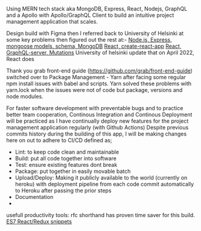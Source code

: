 Using MERN tech stack aka MongoDB, Express, React, Nodejs, GraphQL and a Apollo with Apollo/GraphQL Client to build an intuitive project management application that scales. 

Design build with Figma then 
I referred back to University of Helsinki at some key problems then figured out the rest at:-
[Node.js, Express, mongoose models, schema, MongoDB](https://fullstackopen.com/en/part3/saving_data_to_mongo_db)
[React, create-react-app](https://fullstackopen.com/en/part1/component_state_event_handlers)
[React, GraphQL-server, Mutations](https://fullstackopen.com/en/part8/react_and_graph_ql)
University of helsinki update that on April 2022, React does 

Thank you grab front-end guide (https://github.com/grab/front-end-guide)
switched over to Package Management - Yarn after facing some regular npm install issues with babel and scripts. 
Yarn solved these problems with yarn.lock when the issues were not of code but package, versions and node modules.

For faster software development with preventable bugs and to practice better team cooperation, Continous Integration and Continous Deployment will be practiced as I have continually deploy new features for the project management application regularly (with Github Actions)
Despite previous commits history during the building of this app, I will be making changes here on out to adhere to CI/CD defined as;
- Lint: to keep code clean and maintainable
- Build: put all code together into software
- Test: ensure existing features dont break
- Package: put together in easily movable batch
- Upload/Deploy: Making it publicly available to the world (currently on heroku) with deployment pipeline from each code commit automatically to Heroku after passing the prior steps
- Documentation
- 

usefull productivity tools:
rfc shorthand has proven time saver for this build. 
[ES7 React/Redux snippets](https://marketplace.visualstudio.com/items?itemName=p1e7r0.es7-react-js-snippets)


